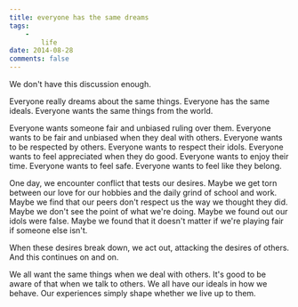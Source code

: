 ```yaml
---
title: everyone has the same dreams
tags:
    -
        life
date: 2014-08-28
comments: false
---
```


We don't have this discussion enough.

Everyone really dreams about the same things. Everyone has the same ideals. Everyone wants the same things from the world.

Everyone wants someone fair and unbiased ruling over them. Everyone wants to be fair and unbiased when they deal with others. Everyone wants to be respected by others. Everyone wants to respect their idols. Everyone wants to feel appreciated when they do good. Everyone wants to enjoy their time. Everyone wants to feel safe. Everyone wants to feel like they belong.

One day, we encounter conflict that tests our desires. Maybe we get torn between our love for our hobbies and the daily grind of school and work. Maybe we find that our peers don't respect us the way we thought they did. Maybe we don't see the point of what we're doing. Maybe we found out our idols were false. Maybe we found that it doesn't matter if we're playing fair if someone else isn't.

When these desires break down, we act out, attacking the desires of others. And this continues on and on.

We all want the same things when we deal with others. It's good to be aware of that when we talk to others. We all have our ideals in how we behave. Our experiences simply shape whether we live up to them.
